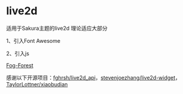 # live2d
适用于Sakura主题的live2d
理论适应大部分

1、引入Font Awesome
<link rel="stylesheet" href="https://cdn.jsdelivr.net/npm/font-awesome/css/font-awesome.min.css">

2、引入js
<script src="https://cdn.jsdelivr.net/gh/zxy678/live2d/live2d_load/autoload.js"></script>

[Fog-Forest](https://github.com/Fog-Forest/)

感谢以下开源项目：[fghrsh/live2d_api](https://github.com/fghrsh/live2d_api)，[stevenjoezhang/live2d-widget](https://github.com/stevenjoezhang/live2d-widget)，[TaylorLottner/xiaobudian](https://github.com/TaylorLottner/xiaobudian)
